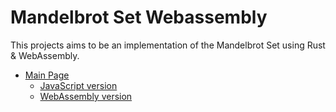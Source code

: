 # Mandelbrot Set Webassembly

This projects aims to be an implementation of the Mandelbrot Set using Rust &
WebAssembly.

- [Main Page](https://www.danielramos.me/mandelbrot-set-webassembly/)
  - [JavaScript version](https://www.danielramos.me/mandelbrot-set-webassembly/build-js/)
  - [WebAssembly version](https://www.danielramos.me/mandelbrot-set-webassembly/build-wasm/)
